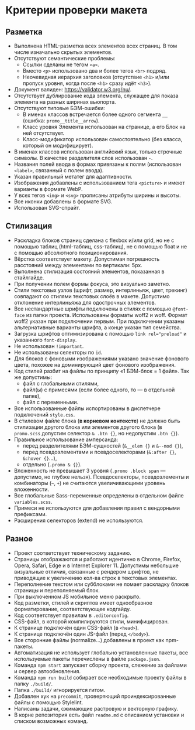 # Критерии проверки макета


## Разметка

- Выполнена HTML-разметка всех элементов всех страниц. В том числе изначально скрытых элементов.
- Отсутствуют семантические проблемы:
  - Ссылки сделаны не тегом `<a>`.
  - Вместо `<p>` использовано два и более тегов `<br>` подряд.
  - Неочевидная иерархия заголовков (отсутствие `<h1>` и/или пропуск уровня, когда после `<h1>` сразу идёт `<h3>`).
- Документ валиден: https://validator.w3.org/nu/.
- Отсутствует дублирование кода элемента, служащее для показа элемента на разных ширинах вьюпорта.
- Отсутствуют типовые БЭМ-ошибки:
  - В именах классов встречается более одного сегмента `__` (ошибка: `promo__title__arrow`).
  - Класс уровня Элемента использован на странице, а его Блок на ней отсутствует.
  - Класс-модификатор использован самостоятельно (без класса, который он модифицирует).
- В именах классов использован английский язык, только строчные символы. В качестве разделителя слов использован `-`.
- Названия полей ввода в формах привязаны к полям (использован `<label>`, связанный с полем ввода).
- Указан правильный метатег для адаптивности.
- Изображения добавлены с использованием тега `<picture>` и имеют варианты в формате WebP.
- У всех тегов `<img>` и `<svg>` прописаны атрибуты ширины и высоты.
- Все иконки добавлены в формате SVG.
- Использован SVG-спрайт.


## Стилизация

- Раскладка блоков страниц сделана с flexbox и/или grid, но не с помощью таблиц (html-таблиц, css-таблиц), не с помощью float и не с помощью абсолютного позиционирования.
- Вёрстка соответствует макету. Допустимая погрешность расстояний между элементами по вертикали: 5px.
- Выполнена стилизация состояний элементов, показанная в стайлгайде.
- При получении полем формы фокуса, это визуально заметно.
- Стили текстовых узлов (шрифт, размер, интерлиньяж, цвет, трекинг) совпадают со стилями текстовых слоёв в макете. Допустимо отклонение интерлиньяжа для одострочных элементов.
- Все нестандартные шрифты подключены в стилях с помощью `@font-face` из папки проекта. Использованы форматы woff2 и woff. Формат woff2 указан при подключении первым. При подключении указаны альтернативные варианты шрифта, а конце указан тип семейства.
- Загрузка шрифтов оптимизирована с помощью `link rel="preload"` и указанного `font-display`.
- Не использован `!important`.
- Не использованы селекторы по `id`.
- Для блоков с фоновыми изображениями указано значение фонового цвета, похожее на доминирующий цвет фонового изображения.
- Код стилей разбит на файлы по принципу «1 БЭМ-блок = 1 файл». Так же допустимы:
  - файл с глобальными стилями,
  - файл(ы) с примесями (если более одного, то — в отдельной папке),
  - файл с переменными.
- Все использованные файлы испортированы в диспетчере подключений `style.css`.
- В стилевом файле блока (**в корневом контексте**) не должно быть стилизации другого блока или элементов другого блока (в `promo.scss` допустим селектор `& .btn {}`, но недопустим `.btn {}`).
- Правильное использование амперсанда:
  - перед разделителями БЭМ-сущностей (`&__elem {}` и `&--mod {}`),
  - перед псевдоэлементами и псевдоселекторами (`&:after {}`, `&:hover {}`...),
  - отдельно (`.promo & {}`).
- Вложенность не превышает 3 уровня (`.promo .block span` — допустимо, но глубже нельзя). Псевдоселекторы, псевдоэлементы и комбинаторы (`~`, `+`) не считаются увеличивающими уровень вложенности.
- Все глобальные Sass-переменные определены в отдельном файле `variables.scss`.
- Примеси не используются для добавления правил с вендорными префиксами.
- Расширения селекторов (extend) не используются.


## Разное

- Проект соответствует техническому заданию.
- Страницы отображаются и работают идентично в Chrome, Firefox, Opera, Safari, Edge и в Internet Explorer 11. Допустимы небольшие визуальные отличия, связанные с рендером шрифтов, не приводящие к увеличению кол-ва строк в текстовых элементах.
- Переполнение текстом или субблоками не ломает раскладку блоков страницы и переполняемый блок.
- При выключенном JS мобильное меню раскрыто.
- Код разметки, стилей и скриптов имеет однообразное форматирование, соответствующее кодгайду.
- Код соответствует правилам в `.editorconfig`.
- CSS-файл, в которой компилируются стили, минифицирован.
- К странице подключён один CSS-файл (в `<head>`).
- К странице подключён один JS-файл (перед `</body>`).
- Все сторонние файлы (normalize...) добавлены в проект как npm-пакеты.
- Автоматизация не использует глобально установленные пакеты, все используемые пакеты перечислены в файле `package.json`.
- Команда `npm start` запускает сборку проекта, слежение за файлами и сервер автообновления.
- Команда `npm run build` собирает все необходимые проекту файлы в папку `./build/`.
- Папка `./build/` игнорируется гитом.
- Добавлен хук на `precommit`, проверяющий проиндексированные файлы с помощью Stylelint.
- Написаны задачи, сжимающие растровую и векторную графику.
- В корне репозитория есть файл `readme.md` с описанием установки и списком возможных команд.
